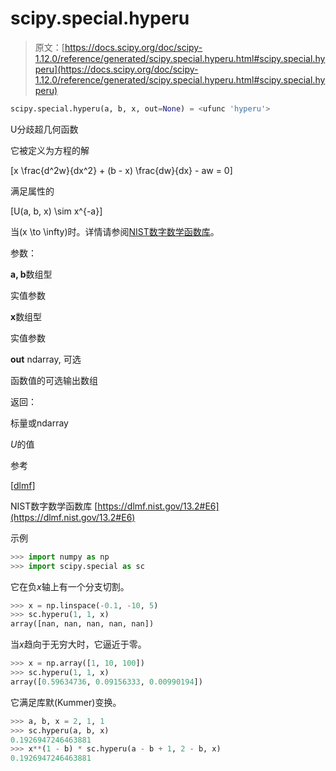 # scipy.special.hyperu

> 原文：[https://docs.scipy.org/doc/scipy-1.12.0/reference/generated/scipy.special.hyperu.html#scipy.special.hyperu](https://docs.scipy.org/doc/scipy-1.12.0/reference/generated/scipy.special.hyperu.html#scipy.special.hyperu)

```py
scipy.special.hyperu(a, b, x, out=None) = <ufunc 'hyperu'>
```

U分歧超几何函数

它被定义为方程的解

\[x \frac{d^2w}{dx^2} + (b - x) \frac{dw}{dx} - aw = 0\]

满足属性的

\[U(a, b, x) \sim x^{-a}\]

当\(x \to \infty\)时。详情请参阅[NIST数字数学函数库](https://dlmf.nist.gov/13.2#E6)。

参数：

**a, b**数组型

实值参数

**x**数组型

实值参数

**out** ndarray, 可选

函数值的可选输出数组

返回：

标量或ndarray

*U*的值

参考

[[dlmf](#id1)]

NIST数字数学函数库 [https://dlmf.nist.gov/13.2#E6](https://dlmf.nist.gov/13.2#E6)

示例

```py
>>> import numpy as np
>>> import scipy.special as sc 
```

它在负*x*轴上有一个分支切割。

```py
>>> x = np.linspace(-0.1, -10, 5)
>>> sc.hyperu(1, 1, x)
array([nan, nan, nan, nan, nan]) 
```

当*x*趋向于无穷大时，它逼近于零。

```py
>>> x = np.array([1, 10, 100])
>>> sc.hyperu(1, 1, x)
array([0.59634736, 0.09156333, 0.00990194]) 
```

它满足库默(Kummer)变换。

```py
>>> a, b, x = 2, 1, 1
>>> sc.hyperu(a, b, x)
0.1926947246463881
>>> x**(1 - b) * sc.hyperu(a - b + 1, 2 - b, x)
0.1926947246463881 
```

